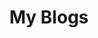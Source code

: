 ---
title: "My Blogs"
permalink: /posts/
layout: home
author_profile: false
sidebar:
  nav: "navs"
header:
  overlay_image: /assets/images/header_c.jpg
---